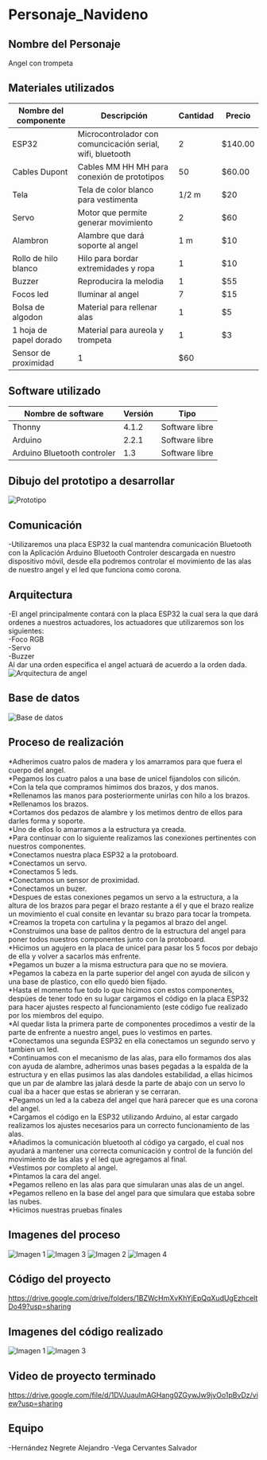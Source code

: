 # Personaje_Navideno

## Nombre del Personaje
Angel con trompeta

## Materiales utilizados
|Nombre del componente | Descripción | Cantidad | Precio |
| - | - | - | - | 
|ESP32|Microcontrolador con comuncicación serial, wifi, bluetooth|2|$140.00|
|Cables Dupont|Cables MM HH MH para conexión de prototipos|50|$60.00|
|Tela|Tela de color blanco para vestimenta|1/2 m|$20|
|Servo|Motor que permite generar movimiento|2|$60|
|Alambron|Alambre que dará soporte al angel|1 m|$10|
|Rollo de hilo blanco|Hilo para bordar extremidades y ropa|1|$10|
|Buzzer|Reproducira la melodia|1|$55|
|Focos led|Iluminar al angel|7|$15|
|Bolsa de algodon|Material para rellenar alas|1|$5|
|1 hoja de papel dorado|Material para aureola y trompeta|1|$3|
|Sensor de proximidad|1|$60|



## Software utilizado
|Nombre de software|Versión|Tipo|
|-|-|-|
|Thonny|4.1.2|Software libre|
|Arduino|2.2.1|Software libre|
|Arduino Bluetooth controler|1.3|Software libre|



## Dibujo del prototipo a desarrollar
![Prototipo ](https://github.com/Alejandrox666/Personaje_Navideno/blob/main/WhatsApp%20Image%202023-09-28%20at%205.13.07%20PM%20(1).jpeg)


## Comunicación
-Utilizaremos una placa ESP32 la cual mantendra comunicación Bluetooth con la Aplicación Arduino Bluetooth Controler descargada en nuestro dispositivo móvil, desde ella podremos controlar el movimiento de las alas de nuestro angel y el led que funciona como corona.

## Arquitectura
-El angel principalmente contará con la placa ESP32 la cual sera la que dará ordenes a nuestros actuadores, los actuadores que utilizaremos son los siguientes:                      
-Foco RGB                                    
-Servo                                        
-Buzzer                                           
Al dar una orden especifica el angel actuará de acuerdo a la orden dada.
![Arquitectura de angel](https://github.com/Alejandrox666/Personaje_Navideno/blob/main/WhatsApp%20Image%202023-09-28%20at%205.13.07%20PM.jpeg)

## Base de datos
![Base de datos ](https://github.com/Alejandrox666/Personaje_Navideno/blob/main/WhatsApp%20Image%202023-09-28%20at%205.13.08%20PM.jpeg)

## Proceso de realización
*Adherimos cuatro palos de madera y los amarramos para que fuera el cuerpo del angel.                                
*Pegamos los cuatro palos a una base de unicel fijandolos con silicón.                                     
*Con la tela que compramos himimos dos brazos, y dos manos.                                            
*Rellenamos las manos para posteriormente unirlas con hilo a los brazos.                                   
*Rellenamos los brazos.                                       
*Cortamos dos pedazos de alambre y los metimos dentro de ellos para darles forma y soporte.                            
*Uno de ellos lo amarramos a la estructura ya creada.                                       
*Para continuar con lo siguiente realizamos las conexiones pertinentes con nuestros componentes.                            
*Conectamos nuestra placa ESP32 a la protoboard.                                     
*Conectamos un servo.                                   
*Conectamos 5 leds.                                   
*Conectamos un sensor de proximidad.                                              
*Conectamos un buzer.                                       
*Despues de estas conexiones pegamos un servo a la estructura, a la altura de los brazos para pegar el brazo restante a él y que el brazo realize un movimiento el cual consite en levantar su brazo para tocar la trompeta.                        
*Creamos la tropeta con cartulina y la pegamos al brazo del angel.                      
*Construimos una base de palitos dentro de la estructura del angel para poner todos nuestros componentes junto con la protoboard.        
*Hicimos un agujero en la placa de unicel para pasar los 5 focos por debajo de ella y volver a sacarlos más enfrente.                    
*Pegamos un buzer a la misma estructura para que no se moviera.                                               
*Pegamos la cabeza en la parte superior del angel con ayuda de silicon y una base de plastico, con ello quedó bien fijado.           
*Hasta el momento fue todo lo que hicimos con estos componentes, despúes de tener todo en su lugar cargamos el código en la placa ESP32 para hacer ajustes respecto al funcionamiento (este código fue realizado por los miembros del equipo.                     
*Al quedar lista la primera parte de componentes procedimos a vestir de la parte de enfrente a nuestro angel, pues lo vestimos en partes.  
*Conectamos una segunda ESP32 en ella conectamos un segundo servo y tambien un led.                              
*Continuamos con el mecanismo de las alas, para ello formamos dos alas con ayuda de alambre, adherimos unas bases pegadas a la espalda de la estructura y en ellas pusimos las alas dandoles estabilidad, a ellas hicimos que un par de alambre las jalará desde la parte de abajo con un servo lo cual iba a hacer que estas se abrieran y se cerraran.                                     
*Pegamos un led a la cabeza del angel que hará parecer que es una corona del angel.                              
*Cargamos el código en la ESP32 utilizando Arduino, al estar cargado realizamos los ajustes necesarios para un correcto funcionamiento de las alas.                                      
*Añadimos la comunicación bluetooth al código ya cargado, el cual nos ayudará a mantener una correcta comunicación y control de la función del movimiento de las alas y el led que agregamos al final.                                    
*Vestimos por completo al angel.                                              
*Pintamos la cara del angel.                                                 
*Pegamos relleno en las alas para que simularan unas alas de un angel.                                       
*Pegamos relleno en la base del angel para que simulara que estaba sobre las nubes.                                
*Hicimos nuestras pruebas finales     


## Imagenes del proceso
![Imagen 1 ](https://github.com/Alejandrox666/Personaje_Navideno/blob/main/Angel1.png)
![Imagen 3 ](https://github.com/Alejandrox666/Personaje_Navideno/blob/main/Angel3.png)
![Imagen 2 ](https://github.com/Alejandrox666/Personaje_Navideno/blob/main/Angel2.png)
![Imagen 4 ](https://github.com/Alejandrox666/Personaje_Navideno/blob/main/Angel4.png)

## Código del proyecto
https://drive.google.com/drive/folders/1BZWcHmXvKhYjEpQqXudUgEzhceltDo49?usp=sharing

## Imagenes del código realizado
![Imagen 1 ](https://github.com/Alejandrox666/Personaje_Navideno/blob/main/Codigo_python.png)
![Imagen 3 ](https://github.com/Alejandrox666/Personaje_Navideno/blob/main/Codigo_Arduino.png)


## Video de proyecto terminado
https://drive.google.com/file/d/1DVJuaulmAGHang0ZGywJw9jvOo1pBvDz/view?usp=sharing

## Equipo
-Hernández Negrete Alejandro
-Vega Cervantes Salvador





